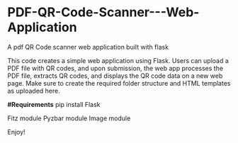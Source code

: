 # PDF-QR-Code-Scanner---Web-Application
A pdf QR Code scanner web application built with flask

This code creates a simple web application using Flask. Users can upload a PDF file with QR codes, and upon submission, the web app processes the PDF file, extracts QR codes, and displays the QR code data on a new web page. Make sure to create the required folder structure and HTML templates as uploaded here.

**#Requirements**
pip install Flask

Fitz module
Pyzbar module
Image module

Enjoy!
